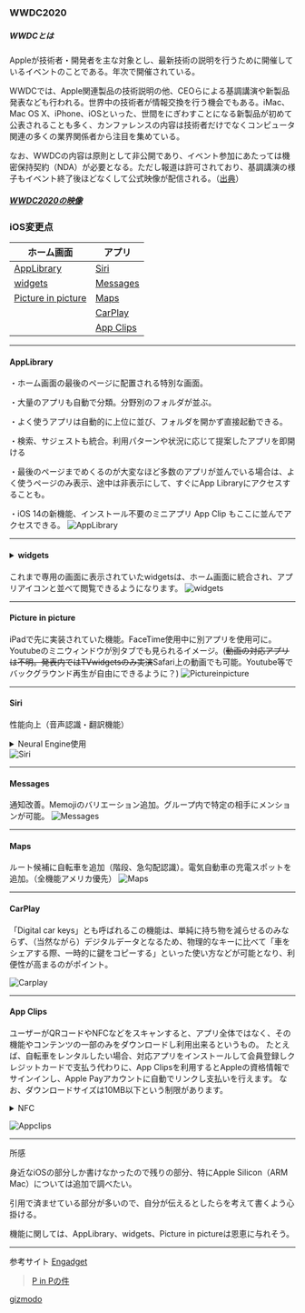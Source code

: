 ### WWDC2020

##### WWDCとは
Appleが技術者・開発者を主な対象とし、最新技術の説明を行うために開催しているイベントのことである。年次で開催されている。

WWDCでは、Apple関連製品の技術説明の他、CEOらによる基調講演や新製品発表なども行われる。世界中の技術者が情報交換を行う機会でもある。iMac、Mac OS X、iPhone、iOSといった、世間をにぎわすことになる新製品が初めて公表されることも多く、カンファレンスの内容は技術者だけでなくコンピュータ関連の多くの業界関係者から注目を集めている。

なお、WWDCの内容は原則として非公開であり、イベント参加にあたっては機密保持契約（NDA）が必要となる。ただし報道は許可されており、基調講演の様子もイベント終了後ほどなくして公式映像が配信される。（[出典](https://www.sophia-it.com/content/WWDC)）

##### [WWDC2020の映像](https://www.youtube.com/watch?v=GEZhD3J89ZE&t=3512s)


### iOS変更点
|ホーム画面|アプリ|
|--|--|
|[AppLibrary](#AppLibrary)|[Siri](#Siri)|
|[widgets](#widgets)|[Messages](#Messages)|
|[Picture in picture](#Pictureinpicture)|[Maps](#Maps)|
||[CarPlay](#CarPlay)|
||[App Clips](#AppClips)|

----

#### AppLibrary
[](アプリを自動で整理＆カテゴリ分け、ページ削減。アクセスが簡単に)・ホーム画面の最後のページに配置される特別な画面。

・大量のアプリも自動で分類。分野別のフォルダが並ぶ。

・よく使うアプリは自動的に上位に並び、フォルダを開かず直接起動できる。

・検索、サジェストも統合。利用パターンや状況に応じて提案したアプリを即開ける

・最後のページまでめくるのが大変なほど多数のアプリが並んでいる場合は、よく使うページのみ表示、途中は非表示にして、すぐにApp Libraryにアクセスすることも。

・iOS 14の新機能、インストール不要のミニアプリ App Clip もここに並んでアクセスできる。
![AppLibrary](https://assets.media-platform.com/gizmodo/dist/images/2020/06/23/200623-0075-w1280.jpg)

---
#### <details><summary>widgets</summary>カレンダー、時計等の簡易プログラム</details>
[](アイコンの大きさをカスタムしてホーム画面に設置可能)

これまで専用の画面に表示されていたwidgetsは、ホーム画面に統合され、アプリアイコンと並べて閲覧できるようになります。
![widgets](https://media-mbst-pub-ue1.s3.amazonaws.com/creatr-uploaded-images/2020-06/2755eac0-b4af-11ea-aade-19eb8fa0e7e8)

---
#### Picture in picture
iPadで先に実装されていた機能。FaceTime使用中に別アプリを使用可に。Youtubeのミニウィンドウが別タブでも見られるイメージ。(~~動画の対応アプリは不明。発表内ではTVwidgetsのみ実演~~Safari上の動画でも可能。Youtube等でバックグラウンド再生が自由にできるように？)
![Pictureinpicture](https://assets.media-platform.com/gizmodo/dist/images/2020/06/23/200623-0110-w1280.jpg)

---
#### Siri
性能向上（音声認識・翻訳機能）<details><summary>Neural Engine使用</summary>Apple社の機械学習システム。詳細非公開</details>
![Siri](https://assets.media-platform.com/gizmodo/dist/images/2020/06/23/200623-0136-w1280.jpg)

---
#### Messages
通知改善。Memojiのバリエーション追加。グループ内で特定の相手にメンションが可能。
![Messages](https://assets.media-platform.com/gizmodo/dist/images/2020/06/23/200623-0163-w1280.jpg)

---
#### Maps
ルート候補に自転車を追加（階段、急勾配認識）。電気自動車の充電スポットを追加。（全機能アメリカ優先）
![Maps](https://assets.media-platform.com/gizmodo/dist/images/2020/06/23/200623-0194-w1280.jpg)

---
#### CarPlay
[](NFCを使いiPhoneを鍵替わりに。他者と鍵の共有も可能。来年の新型車から標準装備化。)「Digital car keys」とも呼ばれるこの機能は、単純に持ち物を減らせるのみならず、（当然ながら）デジタルデータとなるため、物理的なキーに比べて「車をシェアする際、一時的に鍵をコピーする」といった使い方などが可能となり、利便性が高まるのがポイント。

![Carplay](https://media-mbst-pub-ue1.s3.amazonaws.com/creatr-uploaded-images/2020-06/272b89f0-b4b0-11ea-bfaf-9941659f6605)

---
#### App Clips
<!--QRコードやNFCをスキャンすると、対応アプリの機能やコンテンツを一部のみダウンロードして利用可能。クレジットカードの代わりにApple Payで支払い可、ダウンロード制限はが10MB以下。-->

ユーザーがQRコードやNFCなどをスキャンすると、アプリ全体ではなく、その機能やコンテンツの一部のみをダウンロードし利用出来るというもの。
たとえば、自転車をレンタルしたい場合、対応アプリをインストールして会員登録しクレジットカードで支払う代わりに、App Clipsを利用するとAppleの資格情報でサインインし、Apple Payアカウントに自動でリンクし支払いを行えます。
なお、ダウンロードサイズは10MB以下という制限があります。
<details><summary>NFC</summary>Near field communication=近距離無線通信 使用例：スマホ決済</details>

![Appclips](https://media-mbst-pub-ue1.s3.amazonaws.com/creatr-uploaded-images/2020-06/6adac4a0-b4af-11ea-b9ef-aa42aee2fc83)

---

所感

身近なiOSの部分しか書けなかったので残りの部分、特にApple Silicon（ARM Mac）については追加で調べたい。

引用で済ませている部分が多いので、自分が伝えるとしたらを考えて書くよう心掛ける。

機能に関しては、AppLibrary、widgets、Picture in pictureは恩恵に与れそう。

---
参考サイト
[Engadget](https://japanese.engadget.com/ios14-applibrary-174200619.html)
>[P in Pの件](https://japanese.engadget.com/youtube-nosubsc-024541631.html)

[gizmodo](https://www.gizmodo.jp/2020/06/wwdc20-realtime.html)
